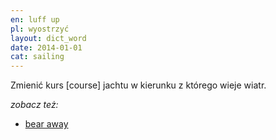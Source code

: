 ```yaml
---
en: luff up
pl: wyostrzyć
layout: dict_word
date: 2014-01-01
cat: sailing
---
```


Zmienić kurs [course] jachtu w kierunku z którego wieje wiatr.

*zobacz też:*

* [bear away](/dict/bear-away.html)